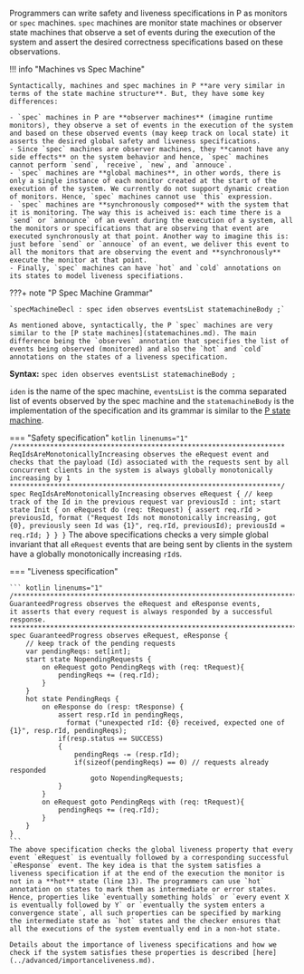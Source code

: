 Programmers can write safety and liveness specifications in P as monitors or `spec` machines. 
`spec` machines are monitor state machines or observer state machines that observe a set of events during the execution of the system and
assert the desired correctness specifications based on these observations.

!!! info "Machines vs Spec Machine"

    Syntactically, machines and spec machines in P **are very similar in terms of the state machine structure**. But, they have some key differences:

    - `spec` machines in P are **observer machines** (imagine runtime monitors), they observe a set of events in the execution of the system and based on these observed events (may keep track on local state) it asserts the desired global safety and liveness specifications.
    - Since `spec` machines are observer machines, they **cannot have any side effects** on the system behavior and hence, `spec` machines cannot perform `send`, `receive`, `new`, and `annouce`.
    - `spec` machines are **global machines**, in other words, there is only a single instance of each monitor created at the start of the execution of the system. We currently do not support dynamic creation of monitors. Hence, `spec` machines cannot use `this` expression.
    - `spec` machines are **synchronously composed** with the system that it is monitoring. The way this is acheived is: each time there is a `send` or `announce` of an event during the execution of a system, all the monitors or specifications that are observing that event are executed synchronously at that point. Another way to imagine this is: just before `send` or `annouce` of an event, we deliver this event to all the monitors that are observing the event and **synchronously** execute the monitor at that point.
    - Finally, `spec` machines can have `hot` and `cold` annotations on its states to model liveness specifiations.

???+ note "P Spec Machine Grammar"

    `specMachineDecl : spec iden observes eventsList statemachineBody ;`

    As mentioned above, syntactically, the P `spec` machines are very similar to the [P state machines](statemachines.md). The main difference being the `observes` annotation that specifies the list of events being observed (monitored) and also the `hot` and `cold` annotations on the states of a liveness specification.

**Syntax:** `spec iden observes eventsList statemachineBody ;`

`iden` is the name of the spec machine, `eventsList` is the comma separated list of events observed by the spec machine and the `statemachineBody` is the implementation of the specification and its grammar is similar to the [P state machine](statemachines.md).

=== "Safety specification"
    ``` kotlin linenums="1"
    /*******************************************************************
    ReqIdsAreMonotonicallyIncreasing observes the eRequest event and
    checks that the payload (Id) associated with the requests sent
    by all concurrent clients in the system is always globally
    monotonically increasing by 1
    *******************************************************************/
    spec ReqIdsAreMonotonicallyIncreasing observes eRequest {
      // keep track of the Id in the previous request
        var previousId : int;
        start state Init {
            on eRequest do (req: tRequest) {
                assert req.rId > previousId,
                format ("Request Ids not monotonically increasing, got {0},
                previously seen Id was {1}", req.rId, previousId);
                previousId = req.rId;
            }
        }
    }
    ```
    The above specifications checks a very simple global invariant that all `eRequest` events that are being sent by clients in the system have a globally monotonically increasing `rId`s.

=== "Liveness specification"

    ``` kotlin linenums="1"
    /**************************************************************************
    GuaranteedProgress observes the eRequest and eResponse events, 
    it asserts that every request is always responded by a successful response.
    ***************************************************************************/
    spec GuaranteedProgress observes eRequest, eResponse {
        // keep track of the pending requests
        var pendingReqs: set[int];
        start state NopendingRequests {
            on eRequest goto PendingReqs with (req: tRequest){
                pendingReqs += (req.rId);
            }
        }
        hot state PendingReqs {
            on eResponse do (resp: tResponse) {
                assert resp.rId in pendingReqs, 
                  format ("unexpected rId: {0} received, expected one of {1}", resp.rId, pendingReqs);
                if(resp.status == SUCCESS)
                {
                    pendingReqs -= (resp.rId);
                    if(sizeof(pendingReqs) == 0) // requests already responded
                        goto NopendingRequests;
                }
            }
            on eRequest goto PendingReqs with (req: tRequest){
                pendingReqs += (req.rId);
            }
        }
    }
    ```
    The above specification checks the global liveness property that every event `eRequest` is eventually followed by a corresponding successful `eResponse` event. The key idea is that the system satisfies a liveness specification if at the end of the execution the monitor is not in a **hot** state (line 13). The programmers can use `hot` annotation on states to mark them as intermediate or error states. Hence, properties like `eventually something holds` or `every event X is eventually followed by Y` or `eventually the system enters a convergence state`, all such properties can be specified by marking the intermediate state as `hot` states and the checker ensures that all the executions of the system eventually end in a non-hot state. 

    Details about the importance of liveness specifications and how we check if the system satisfies these properties is described [here](../advanced/importanceliveness.md). 

